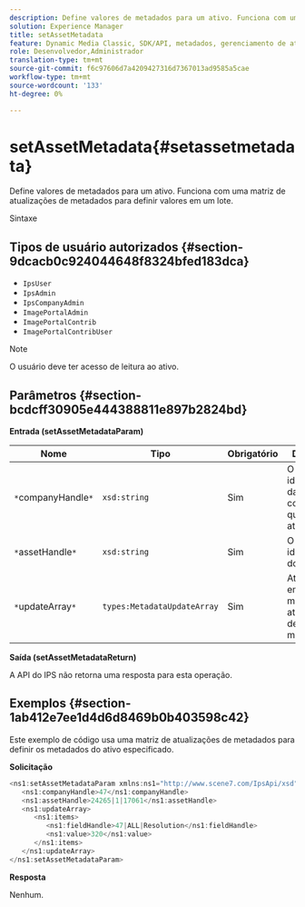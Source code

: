 ```yaml
---
description: Define valores de metadados para um ativo. Funciona com uma matriz de atualizações de metadados para definir valores em um lote.
solution: Experience Manager
title: setAssetMetadata
feature: Dynamic Media Classic, SDK/API, metadados, gerenciamento de ativos
role: Desenvolvedor,Administrador
translation-type: tm+mt
source-git-commit: f6c97606d7a4209427316d7367013ad9585a5cae
workflow-type: tm+mt
source-wordcount: '133'
ht-degree: 0%

---
```



# setAssetMetadata{#setassetmetadata}

Define valores de metadados para um ativo. Funciona com uma matriz de atualizações de metadados para definir valores em um lote.

Sintaxe

## Tipos de usuário autorizados {#section-9dcacb0c924044648f8324bfed183dca}

* `IpsUser`
* `IpsAdmin`
* `IpsCompanyAdmin`
* `ImagePortalAdmin`
* `ImagePortalContrib`
* `ImagePortalContribUser`

>[!NOTE]
>
>O usuário deve ter acesso de leitura ao ativo.

## Parâmetros {#section-bcdcff30905e444388811e897b2824bd}

**Entrada (setAssetMetadataParam)**

| Nome | Tipo | Obrigatório | Descrição |
|---|---|---|---|
| `*`companyHandle`*` | `xsd:string` | Sim | O identificador da empresa com o ativo que deseja atualizar. |
| `*`assetHandle`*` | `xsd:string` | Sim | O identificador do ativo. |
| `*`updateArray`*` | `types:MetadataUpdateArray` | Sim | Atualizações em uma matriz de atualização de metadados. |

**Saída (setAssetMetadataReturn)**

A API do IPS não retorna uma resposta para esta operação.

## Exemplos {#section-1ab412e7ee1d4d6d8469b0b403598c42}

Este exemplo de código usa uma matriz de atualizações de metadados para definir os metadados do ativo especificado.

**Solicitação**

```java
<ns1:setAssetMetadataParam xmlns:ns1="http://www.scene7.com/IpsApi/xsd">
   <ns1:companyHandle>47</ns1:companyHandle>
   <ns1:assetHandle>24265|1|17061</ns1:assetHandle>
   <ns1:updateArray>
      <ns1:items>
         <ns1:fieldHandle>47|ALL|Resolution</ns1:fieldHandle>
         <ns1:value>320</ns1:value>
      </ns1:items>
   </ns1:updateArray>
</ns1:setAssetMetadataParam>
```

**Resposta**

Nenhum.
